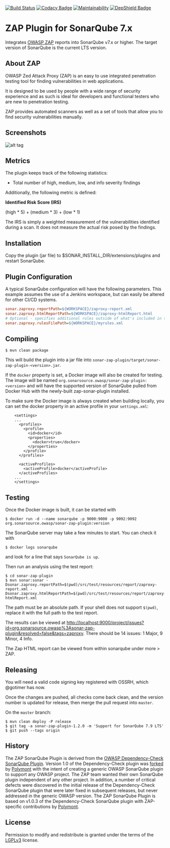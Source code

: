 [![Build Status](https://travis-ci.org/Coveros/zap-sonar-plugin.svg?branch=master)](https://travis-ci.org/Coveros/zap-sonar-plugin)
[![Codacy Badge](https://api.codacy.com/project/badge/Grade/ba00fc80c7424266b2dfda21d0a62ead)](https://www.codacy.com/app/gotimer/zap-sonar-plugin?utm_source=github.com&amp;utm_medium=referral&amp;utm_content=Coveros/zap-sonar-plugin&amp;utm_campaign=Badge_Grade)
[![Maintainability](https://api.codeclimate.com/v1/badges/c978770ba79f15c2b029/maintainability)](https://codeclimate.com/github/Coveros/zap-sonar-plugin/maintainability)
[![DepShield Badge](https://depshield.sonatype.org/badges/Coveros/zap-sonar-plugin/depshield.svg)](https://depshield.github.io)

ZAP Plugin for SonarQube 7.x
=====================================

Integrates [OWASP ZAP] reports into SonarQube v7.x or higher. The target version of SonarQube is the current LTS version.


About ZAP
-------------------
OWASP Zed Attack Proxy (ZAP) is an easy to use integrated penetration testing tool for finding vulnerabilities in web applications.

It is designed to be used by people with a wide range of security experience and as such is ideal for developers and functional testers who are new to penetration testing.

ZAP provides automated scanners as well as a set of tools that allow you to find security vulnerabilities manually.


Screenshots
-------------------

![alt tag](screenshots/dashboard-widget.png)


Metrics
-------------------

The plugin keeps track of the following statistics:

* Total number of high, medium, low, and info severity findings

Additionally, the following metric is defined:

__Identified Risk Score (IRS)__

(high * 5) + (medium * 3) + (low * 1)

The IRS is simply a weighted measurement of the vulnerabilities identified during
a scan. It does not measure the actual risk posed by the findings.


Installation
-------------------
Copy the plugin (jar file) to $SONAR_INSTALL_DIR/extensions/plugins and restart SonarQube.


Plugin Configuration
-------------------
A typical SonarQube configuration will have the following parameters. This example assumes the use of a Jenkins workspace, but can easily be altered for other CI/CD systems.

```ini
sonar.zaproxy.reportPath=${WORKSPACE}/zaproxy-report.xml
sonar.zaproxy.htmlReportPath=${WORKSPACE}/zaproxy-htmlReport.html
# Optional - specifies additional rules outside of what's included in the core
sonar.zaproxy.rulesFilePath=${WORKSPACE}/myrules.xml
```


Compiling
-------------------

    $ mvn clean package

This will build the plugin into a jar file into `sonar-zap-plugin/target/sonar-zap-plugin-<version>.jar`.

If the `docker` property is set, a Docker image will also be created for testing. The image will be named `org.sonarsource.owasp/sonar-zap-plugin:<version>` and
will have the supported version of SonarQube pulled from Docker Hub with the newly-built zap-sonar-plugin installed.

To make sure the Docker image is always created when building locally, you can set the docker property in an active profile in your `settings.xml`:

```Maven POM
    <settings>
    ...
      <profiles>
        <profile>
          <id>docker</id>
          <properties>
            <docker>true</docker>
          </properties>
        </profile>
      </profiles>

      <activeProfiles>
        <activeProfile>docker</activeProfile>
      </activeProfiles>
    ...
    </settings>
```


Testing
-------------------
Once the Docker image is built, it can be started with

    $ docker run -d --name sonarqube -p 9000:9000 -p 9092:9092 org.sonarsource.owasp/sonar-zap-plugin:version

The SonarQube server may take a few minutes to start. You can check it with

    $ docker logs sonarqube

and look for a line that says `SonarQube is up`.

Then run an analysis using the test report:

    $ cd sonar-zap-plugin
    $ mvn sonar:sonar -Dsonar.zaproxy.reportPath=$(pwd)/src/test/resources/report/zaproxy-report.xml -Dsonar.zaproxy.htmlReportPath=$(pwd)/src/test/resources/report/zaproxy-htmlReport.xml

The path must be an absolute path. If your shell does not support `$(pwd)`, replace it with the full path to the test report.

The results can be viewed at <http://localhost:9000/project/issues?id=org.sonarsource.owasp%3Asonar-zap-plugin&resolved=false&tags=zaproxy>.
There should be 14 issues: 1 Major, 9 Minor, 4 Info.

The Zap HTML report can be viewed from within sonarqube under more > ZAP.

Releasing
-------------------

You will need a valid code signing key registered with OSSRH, which @gotimer has now.

Once the changes are pushed, all checks come back clean, and the version number is updated for release, then merge the pull request into `master`.

On the `master` branch: 

    $ mvn clean deploy -P release
    $ git tag -a sonar-zap-plugin-1.2.0 -m 'Support for SonarQube 7.9 LTS'
    $ git push --tags origin


History
-------------------

The ZAP SonarQube Plugin is derived from the [OWASP Dependency-Check SonarQube Plugin]. Version 1.0 of the Dependency-Check plugin was [forked] by [Polymont] with the intent of creating a generic OWASP SonarQube plugin to support any OWASP project. The ZAP team wanted their own SonarQube plugin independent of any other project. In addition, a number of critical defects were discovered in the initial release of the Dependency-Check SonarQube plugin that were later fixed in subsequent releases, but never addressed in the generic OWASP version. The ZAP SonarQube Plugin is based on v1.0.3 of the Dependency-Check SonarQube plugin with ZAP-specific contributions by [Polymont].


License
-------------------

Permission to modify and redistribute is granted under the terms of the [LGPLv3] license.

  [LGPLv3]: http://www.gnu.org/licenses/lgpl.txt
  [OWASP ZAP]: https://www.owasp.org/index.php/OWASP_Zed_Attack_Proxy_Project
  [OWASP Dependency-Check SonarQube Plugin]: https://github.com/stevespringett/dependency-check-sonar-plugin
  [forked]: https://github.com/polymont/dependency-check-sonar-plugin
  [Polymont]: https://github.com/polymont
